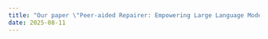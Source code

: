 ```yaml
---
title: "Our paper \"Peer-aided Repairer: Empowering Large Language Models to Repair Advanced Student Assignments\" has been accepted by EMSE"
date: 2025-08-11
---
```

